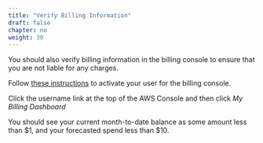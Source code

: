 ```yaml
---
title: "Verify Billing Information"
draft: false
chapter: no
weight: 30
---
```


You should also verify billing information in the billing console to ensure that
you are not liable for any charges.

Follow [these instructions](https://docs.aws.amazon.com/awsaccountbilling/latest/aboutv2/control-access-billing.html#ControllingAccessWebsite-Activate) to activate
your user for the billing console.

Click the username link at the top of the AWS Console and then click *My Billing Dashboard*

You should see your current month-to-date balance as some amount less than $1, and your forecasted spend less
than $10.

